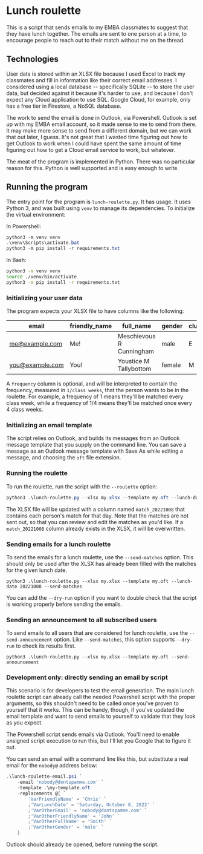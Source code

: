 # Lunch roulette

This is a script that sends emails to my EMBA classmates to suggest that they
have lunch together.  The emails are sent to one person at a time, to encourage
people to reach out to their match without me on the thread.

## Technologies

User data is stored within an XLSX file because I used Excel to track my
classmates and fill in information like their correct email addresses.  I
considered using a local database -- specifically SQLite -- to store the user
data, but decided against it because it's harder to use, and because I don't
expect any Cloud application to use SQL.  Google Cloud, for example, only has a
free tier in Firestore, a NoSQL database.

The work to send the email is done in Outlook, via Powershell.  Outlook is set
up with my EMBA email account, so it made sense to me to send from there.  It
may make more sense to send from a different domain, but we can work that out
later, I guess.  It's not great that I wasted time figuring out how to get
Outlook to work when I could have spent the same amount of time figuring out how
to get a Cloud email service to work, but whatever.

The meat of the program is implemented in Python.  There was no particular
reason for this.  Python is well supported and is easy enough to write.

## Running the program

The entry point for the program is `lunch-roulette.py`.  It has usage.  It uses
Python 3, and was built using `venv` to manage its dependencies.  To initialize
the virtual environment:

In Powershell:
```Powershell
python3 -m venv venv
.\venv\Scripts\activate.bat
python3 -m pip install -r requirements.txt
```

In Bash:
```Bash
python3 -m venv venv
source ./venv/bin/activate
python3 -m pip install -r requirements.txt
```

### Initializing your user data

The program expects your XLSX file to have columns like the following:

|email|friendly_name|full_name|gender|cluster|year|
| --- | ---         | ---     | ---  | ---   | -- |
| me@example.com | Me! | Meschievous R Cunningham | male | E | 2024 |
| you@example.com | You! | Youstice M Tallybottom | female | M | 2024 |

A `frequency` column is optional, and will be interpreted to contain the
frequency, measured in `1/class weeks`, that the person wants to be in the
roulette.  For example, a frequency of 1 means they'll be matched every class
week, while a frequency of 1/4 means they'll be matched once every 4 class
weeks.

### Initializing an email template

The script relies on Outlook, and builds its messages from an Outlook message
template that you supply on the command line.  You can save a message as an
Outlook message template with Save As while editing a message, and choosing the
`oft` file extension.

### Running the roulette

To run the roulette, run the script with the `--roulette` option:

```Powershell
python3 .\lunch-roulette.py --xlsx my.xlsx --template my.oft --lunch-date 20221008 --roulette
```

The XLSX file will be updated with a column named `match_20221008` that contains
each person's match for that day.  Note that the matches are not sent out, so
that you can review and edit the matches as you'd like.  If a `match_20221008`
column already exists in the XLSX, it will be overwritten.

### Sending emails for a lunch roulette

To send the emails for a lunch roulette, use the `--send-matches` option.  This
should only be used after the XLSX has already been filled with the matches for
the given lunch date.

```
python3 .\lunch-roulette.py --xlsx my.xlsx --template my.oft --lunch-date 20221008 --send-matches
```

You can add the `--dry-run` option if you want to double check that the script
is working properly before sending the emails.

### Sending an announcement to all subscribed users

To send emails to all users that are considered for lunch roulette, use the
`--send-announcement` option.  Like `--send-matches`, this option supports
`--dry-run` to check its results first.

```
python3 .\lunch-roulette.py --xlsx my.xlsx --template my.oft --send-announcement
```

### Development only: directly sending an email by script

This scenario is for developers to test the email generation.  The main lunch
roulette script can already call the needed Powershell script with the proper
arguments, so this shouldn't need to be called once you've proven to yourself
that it works.  This can be handy, though, if you've updated the email template
and want to send emails to yourself to validate that they look as you expect.

The Powershell script sends emails via Outlook.  You'll need to enable unsigned
script execution to run this, but I'll let you Google that to figure it out.

You can send an email with a command line like this, but substitute a real email
for the `nobody@` address below:

```Powershell
.\lunch-roulette-email.ps1 `
    -email 'nobody@dontspamme.com' `
    -template .\my-template.oft
    -replacements @{ `
        'VarFriendlyName' = 'Chris' `
        ;'VarLunchDate' = 'Saturday, October 8, 2022' `
        ;'VarOtherEmail' = 'nobody@dontspamme.com' `
        ;'VarOtherFriendlyName' = 'John' `
        ;'VarOtherFullName' = 'Smith' `
        ;'VarOtherGender' = 'male' `
    }
```

Outlook should already be opened, before running the script.